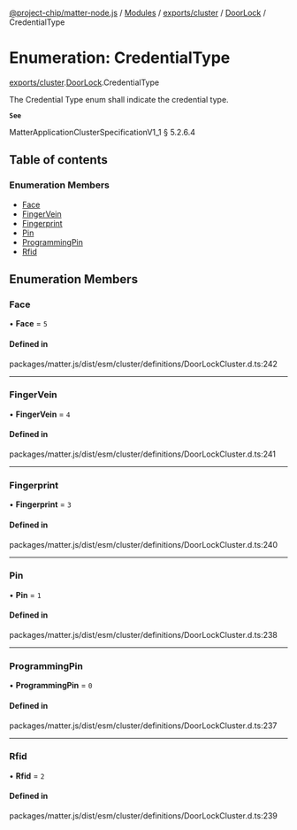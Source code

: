 [@project-chip/matter-node.js](../README.md) / [Modules](../modules.md) / [exports/cluster](../modules/exports_cluster.md) / [DoorLock](../modules/exports_cluster.DoorLock.md) / CredentialType

# Enumeration: CredentialType

[exports/cluster](../modules/exports_cluster.md).[DoorLock](../modules/exports_cluster.DoorLock.md).CredentialType

The Credential Type enum shall indicate the credential type.

**`See`**

MatterApplicationClusterSpecificationV1_1 § 5.2.6.4

## Table of contents

### Enumeration Members

- [Face](exports_cluster.DoorLock.CredentialType.md#face)
- [FingerVein](exports_cluster.DoorLock.CredentialType.md#fingervein)
- [Fingerprint](exports_cluster.DoorLock.CredentialType.md#fingerprint)
- [Pin](exports_cluster.DoorLock.CredentialType.md#pin)
- [ProgrammingPin](exports_cluster.DoorLock.CredentialType.md#programmingpin)
- [Rfid](exports_cluster.DoorLock.CredentialType.md#rfid)

## Enumeration Members

### Face

• **Face** = ``5``

#### Defined in

packages/matter.js/dist/esm/cluster/definitions/DoorLockCluster.d.ts:242

___

### FingerVein

• **FingerVein** = ``4``

#### Defined in

packages/matter.js/dist/esm/cluster/definitions/DoorLockCluster.d.ts:241

___

### Fingerprint

• **Fingerprint** = ``3``

#### Defined in

packages/matter.js/dist/esm/cluster/definitions/DoorLockCluster.d.ts:240

___

### Pin

• **Pin** = ``1``

#### Defined in

packages/matter.js/dist/esm/cluster/definitions/DoorLockCluster.d.ts:238

___

### ProgrammingPin

• **ProgrammingPin** = ``0``

#### Defined in

packages/matter.js/dist/esm/cluster/definitions/DoorLockCluster.d.ts:237

___

### Rfid

• **Rfid** = ``2``

#### Defined in

packages/matter.js/dist/esm/cluster/definitions/DoorLockCluster.d.ts:239
